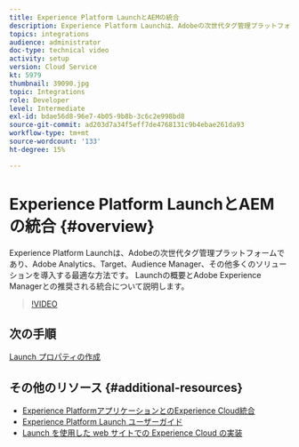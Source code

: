 ```yaml
---
title: Experience Platform LaunchとAEMの統合
description: Experience Platform Launchは、Adobeの次世代タグ管理プラットフォームであり、Adobe Analytics、Target、Audience Manager、その他多くのソリューションを導入する最適な方法です。 Launchの概要とAdobe Experience Managerとの推奨される統合について説明します。
topics: integrations
audience: administrator
doc-type: technical video
activity: setup
version: Cloud Service
kt: 5979
thumbnail: 39090.jpg
topic: Integrations
role: Developer
level: Intermediate
exl-id: bdae56d8-96e7-4b05-9b8b-3c6c2e998bd8
source-git-commit: ad203d7a34f5eff7de4768131c9b4ebae261da93
workflow-type: tm+mt
source-wordcount: '133'
ht-degree: 15%

---
```


# Experience Platform LaunchとAEMの統合 {#overview}

Experience Platform Launchは、Adobeの次世代タグ管理プラットフォームであり、Adobe Analytics、Target、Audience Manager、その他多くのソリューションを導入する最適な方法です。 Launchの概要とAdobe Experience Managerとの推奨される統合について説明します。

>[!VIDEO](https://video.tv.adobe.com/v/39090?quality=12&learn=on)

## 次の手順

[Launch プロパティの作成](create-launch-property.md)

## その他のリソース {#additional-resources}

* [Experience PlatformアプリケーションとのExperience Cloud統合](https://experienceleague.adobe.com/docs/platform-learn/tutorials/intro-to-platform/integrations-with-experience-cloud-applications.html)
* [Experience Platform Launch ユーザーガイド](https://experienceleague.adobe.com/docs/experience-platform/tags/home.html)
* [Launch を使用した web サイトでの Experience Cloud の実装](https://experienceleague.adobe.com/docs/launch-learn/implementing-in-websites-with-launch/index.html)

